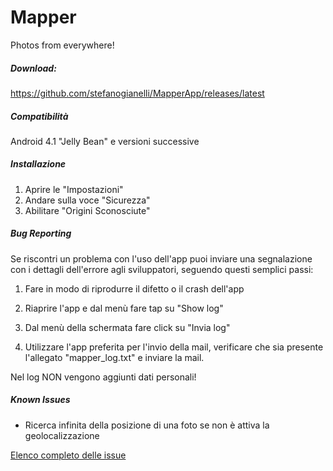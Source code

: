 Mapper
======

Photos from everywhere!

##### Download:
https://github.com/stefanogianelli/MapperApp/releases/latest

##### Compatibilità
Android 4.1 "Jelly Bean" e versioni successive

##### Installazione
1. Aprire le "Impostazioni"
2. Andare sulla voce "Sicurezza"
3. Abilitare "Origini Sconosciute"

##### Bug Reporting
Se riscontri un problema con l'uso dell'app puoi inviare una segnalazione con i dettagli dell'errore agli sviluppatori, seguendo questi semplici passi:

1. Fare in modo di riprodurre il difetto o il crash dell'app

2. Riaprire l'app e dal menù fare tap su "Show log"

3. Dal menù della schermata fare click su "Invia log"

4. Utilizzare l'app preferita per l'invio della mail, verificare che sia presente l'allegato "mapper_log.txt" e inviare la mail.

Nel log NON vengono aggiunti dati personali!

##### Known Issues
* Ricerca infinita della posizione di una foto se non è attiva la geolocalizzazione

[Elenco completo delle issue](https://github.com/stefanogianelli/MapperApp/issues)
